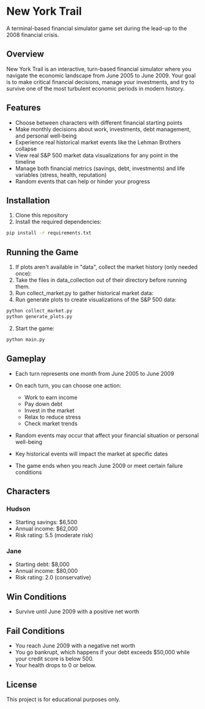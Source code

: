 # New York Trail

A terminal-based financial simulator game set during the lead-up to the 2008 financial crisis.

## Overview

New York Trail is an interactive, turn-based financial simulator where you navigate the economic landscape from June 2005 to June 2009. Your goal is to make critical financial decisions, manage your investments, and try to survive one of the most turbulent economic periods in modern history.

## Features

- Choose between characters with different financial starting points
- Make monthly decisions about work, investments, debt management, and personal well-being
- Experience real historical market events like the Lehman Brothers collapse
- View real S&P 500 market data visualizations for any point in the timeline
- Manage both financial metrics (savings, debt, investments) and life variables (stress, health, reputation)
- Random events that can help or hinder your progress

## Installation

1. Clone this repository
2. Install the required dependencies:

```bash
pip install -r requirements.txt
```

## Running the Game

1. If plots aren't available in "data", collect the market history (only needed once):
2. Take the files in data_collection out of their directory before running them.
3. Run collect_market.py to gather historical market data:
4. Run generate plots to create visualizations of the S&P 500 data:
```bash
python collect_market.py
python generate_plots.py
```

2. Start the game:
```bash
python main.py
```

## Gameplay

- Each turn represents one month from June 2005 to June 2009
- On each turn, you can choose one action:
  - Work to earn income
  - Pay down debt
  - Invest in the market
  - Relax to reduce stress
  - Check market trends

- Random events may occur that affect your financial situation or personal well-being
- Key historical events will impact the market at specific dates
- The game ends when you reach June 2009 or meet certain failure conditions

## Characters

### Hudson
- Starting savings: $6,500
- Annual income: $62,000
- Risk rating: 5.5 (moderate risk)

### Jane
- Starting debt: $8,000
- Annual income: $80,000
- Risk rating: 2.0 (conservative)

## Win Conditions

- Survive until June 2009 with a positive net worth

## Fail Conditions

- You reach June 2009 with a negative net worth
- You go bankrupt, which happens if your debt exceeds $50,000 while your credit score is below 500.
- Your health drops to 0 or below.

## License

This project is for educational purposes only.
